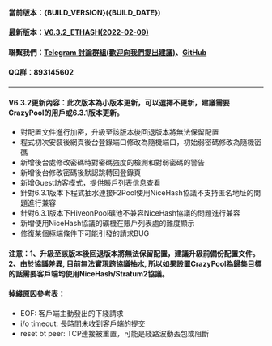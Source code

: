 #### 當前版本：{BUILD_VERSION}({BUILD_DATE})
#### 最新版本：[V6.3.2_ETHASH(2022-02-09)](https://github.com/mine-Proxy/MinerProxy) 
#### 聯繫我們：[Telegram 討論群組(歡迎向我們提出建議)](https://t.me/+h5eCcxlmHzg3NzA9)、[GitHub](https://github.com/mine-Proxy/MinerProxy)
#### QQ群：893145602
----
#### V6.3.2更新內容：此次版本為小版本更新，可以選擇不更新，建議需要CrazyPool的用戶或6.3.1版本更新。
- 對配置文件進行加密，升級至該版本後回退版本將無法保留配置
- 程式初次安裝後網頁後台登錄端口修改為隨機端口，初始弱密碼修改為隨機密碼
- 新增後台處修改密碼時對密碼強度的檢測和對弱密碼的警告
- 新增後台修改密碼後默認跳轉回登錄頁
- 新增Guest訪客模式，提供賬戶列表信息查看
- 針對6.3.1版本下程式抽水連接F2Pool使用NiceHash協議不支持匿名地址的問題進行兼容
- 針對6.3.1版本下HiveonPool礦池不兼容NiceHash協議的問題進行兼容
- 新增使用NiceHash協議的礦機在賬戶列表處的難度顯示
- 修復某個極端條件下可能引發的請求BUG
#### 注意：1、升級至該版本後回退版本將無法保留配置，建議升級前備份配置文件。2、由於協議差異, 目前無法實現跨協議抽水, 所以如果設置CrazyPool為歸集目標的話需要客戶端均使用NiceHash/Stratum2協議。
#### 掉綫原因參考表：
- EOF: 客戶端主動發出的下綫請求
- i/o timeout: 長時間未收到客戶端的提交
- reset bt peer: TCP連接被重置，可能是綫路波動丟包或阻斷
